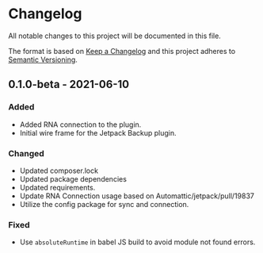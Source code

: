 # Changelog

All notable changes to this project will be documented in this file.

The format is based on [Keep a Changelog](https://keepachangelog.com/en/1.0.0/)
and this project adheres to [Semantic Versioning](https://semver.org/spec/v2.0.0.html).

## 0.1.0-beta - 2021-06-10
### Added
- Added RNA connection to the plugin.
- Initial wire frame for the Jetpack Backup plugin.

### Changed
- Updated composer.lock
- Updated package dependencies
- Updated requirements.
- Update RNA Connection usage based on Automattic/jetpack/pull/19837
- Utilize the config package for sync and connection.

### Fixed
- Use `absoluteRuntime` in babel JS build to avoid module not found errors.
